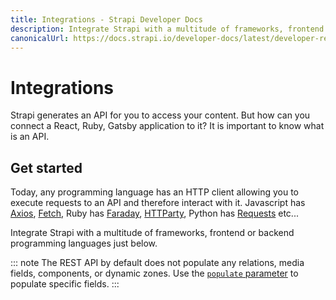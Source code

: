 ```yaml
---
title: Integrations - Strapi Developer Docs
description: Integrate Strapi with a multitude of frameworks, frontend or backend programming languages.
canonicalUrl: https://docs.strapi.io/developer-docs/latest/developer-resources/content-api/integrations.html
---
```


# Integrations

Strapi generates an API for you to access your content. But how can you connect a React, Ruby, Gatsby application to it?
It is important to know what is an API.

## Get started

Today, any programming language has an HTTP client allowing you to execute requests to an API and therefore interact with it. Javascript has [Axios](https://github.com/axios/axios), [Fetch](https://developer.mozilla.org/en-US/docs/Web/API/Fetch_API), Ruby has [Faraday](https://github.com/lostisland/faraday), [HTTParty](https://github.com/jnunemaker/httparty), Python has [Requests](https://requests.readthedocs.io/en/master/) etc...

Integrate Strapi with a multitude of frameworks, frontend or backend programming languages just below.

::: note
The REST API by default does not populate any relations, media fields, components, or dynamic zones. Use the [`populate` parameter](/developer-docs/latest/developer-resources/database-apis-reference/rest/populating-fields.md) to populate specific fields.
:::

<IntegrationLinks>
</IntegrationLinks>
